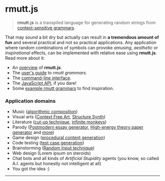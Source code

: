 # rmutt.js

> **rmutt.js** is a transpiled language
> for generating random strings from
> [context-sensitive grammars](https://en.wikipedia.org/wiki/Context-sensitive_grammar).

That may sound a bit dry but actually can result in
**a tremendous amount of fun** and several
practical and not so practical applications. Any application where random combinations of symbols can provoke *amusing*, *aesthetic* or *inspirational* effects, can be implemented with relative ease using **rmutt.js**. Read more about it:

* An [overview](docs/OVERVIEW.md) of **rmutt.js**.
* The [user's guide](docs/GUIDE.md) to *rmutt grammars*.
* The [command-line interface](docs/CLI.md).
* The [JavaScript API](docs/API.md), if you dare!
* Some [example rmutt grammars](./examples/) to find inspiration.

### Application domains

* Music ([algorithmic composition](https://en.wikipedia.org/wiki/Algorithmic_composition#Grammars))
* Visual arts ([Context Free Art](http://www.contextfreeart.org/), [Structure Synth](http://structuresynth.sourceforge.net/))
* Literature ([cut-up technique](https://en.wikipedia.org/wiki/Cut-up_technique), [infinite monkeys](https://en.wikipedia.org/wiki/Infinite_monkey_theorem#Random_document_generation))
* Parody ([Postmodern essay generator](https://en.wikipedia.org/wiki/Postmodernism_Generator), [High-energy theory paper generator](http://davidsd.org/2010/03/the-snarxiv/) and [more](https://en.wikipedia.org/wiki/Parody_generator))
* Game design ([procedural content generation](http://www.di.uniba.it/~vessio/drafts/NCMA-2014_CR.pdf))
* Code testing ([test case generation](http://www.monkeys.com/m4r/))
* Brainstorming ([Random Input technique](http://www.sociology.org.uk/as4i3ri.pdf))
* Web design (Lorem ipsum on steroids)
* Chat bots and all kinds of *Artificial Stupidity* agents (you know, so called A.I. agents but honestly not intelligent at all)
* You got the idea :)

---
